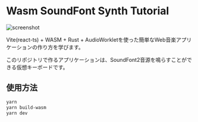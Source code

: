 # Wasm SoundFont Synth Tutorial

![screenshot](https://user-images.githubusercontent.com/22608727/188181853-28245cc0-cbf8-42cf-92e4-00abf668ab68.png)

Vite(react-ts) + WASM + Rust + AudioWorkletを使った簡単なWeb音楽アプリケーションの作り方を学びます。

このリポジトリで作るアプリケーションは、SoundFont2音源を鳴らすことができる仮想キーボードです。

## 使用方法

```sh
yarn
yarn build-wasm
yarn dev
```
